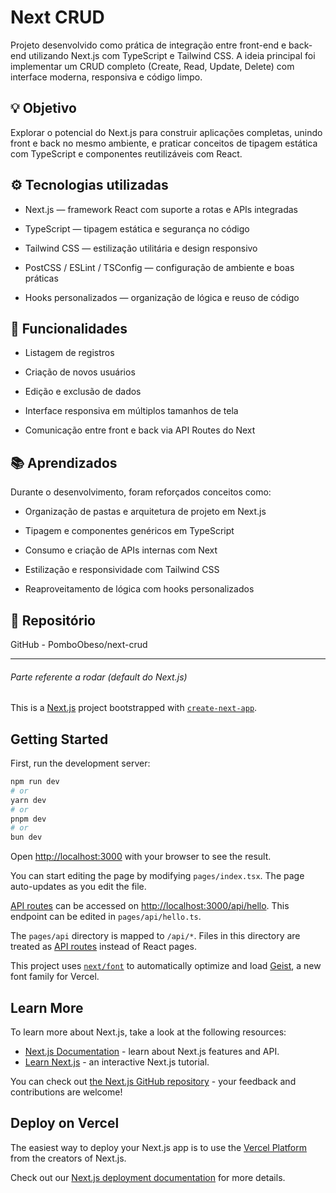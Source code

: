 # Next CRUD

Projeto desenvolvido como prática de integração entre front-end e back-end utilizando Next.js com TypeScript e Tailwind CSS.
A ideia principal foi implementar um CRUD completo (Create, Read, Update, Delete) com interface moderna, responsiva e código limpo.

## 💡 Objetivo

Explorar o potencial do Next.js para construir aplicações completas, unindo front e back no mesmo ambiente, e praticar conceitos de tipagem estática com TypeScript e componentes reutilizáveis com React.

## ⚙️ Tecnologias utilizadas

- Next.js — framework React com suporte a rotas e APIs integradas

- TypeScript — tipagem estática e segurança no código

- Tailwind CSS — estilização utilitária e design responsivo

- PostCSS / ESLint / TSConfig — configuração de ambiente e boas práticas

- Hooks personalizados — organização de lógica e reuso de código

## 🚀 Funcionalidades

- Listagem de registros

- Criação de novos usuários

- Edição e exclusão de dados

- Interface responsiva em múltiplos tamanhos de tela

- Comunicação entre front e back via API Routes do Next

## 📚 Aprendizados

Durante o desenvolvimento, foram reforçados conceitos como:

- Organização de pastas e arquitetura de projeto em Next.js

- Tipagem e componentes genéricos em TypeScript

- Consumo e criação de APIs internas com Next

- Estilização e responsividade com Tailwind CSS

- Reaproveitamento de lógica com hooks personalizados

## 🔗 Repositório

GitHub - PomboObeso/next-crud

---

###### Parte referente a rodar (default do Next.js)

This is a [Next.js](https://nextjs.org) project bootstrapped with [`create-next-app`](https://nextjs.org/docs/pages/api-reference/create-next-app).

## Getting Started

First, run the development server:

```bash
npm run dev
# or
yarn dev
# or
pnpm dev
# or
bun dev
```

Open [http://localhost:3000](http://localhost:3000) with your browser to see the result.

You can start editing the page by modifying `pages/index.tsx`. The page auto-updates as you edit the file.

[API routes](https://nextjs.org/docs/pages/building-your-application/routing/api-routes) can be accessed on [http://localhost:3000/api/hello](http://localhost:3000/api/hello). This endpoint can be edited in `pages/api/hello.ts`.

The `pages/api` directory is mapped to `/api/*`. Files in this directory are treated as [API routes](https://nextjs.org/docs/pages/building-your-application/routing/api-routes) instead of React pages.

This project uses [`next/font`](https://nextjs.org/docs/pages/building-your-application/optimizing/fonts) to automatically optimize and load [Geist](https://vercel.com/font), a new font family for Vercel.

## Learn More

To learn more about Next.js, take a look at the following resources:

- [Next.js Documentation](https://nextjs.org/docs) - learn about Next.js features and API.
- [Learn Next.js](https://nextjs.org/learn-pages-router) - an interactive Next.js tutorial.

You can check out [the Next.js GitHub repository](https://github.com/vercel/next.js) - your feedback and contributions are welcome!

## Deploy on Vercel

The easiest way to deploy your Next.js app is to use the [Vercel Platform](https://vercel.com/new?utm_medium=default-template&filter=next.js&utm_source=create-next-app&utm_campaign=create-next-app-readme) from the creators of Next.js.

Check out our [Next.js deployment documentation](https://nextjs.org/docs/pages/building-your-application/deploying) for more details.
